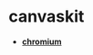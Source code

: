 <!-- generated by markdown-notes-tree -->

# canvaskit

<!-- optional markdown-notes-tree directory description starts here -->

<!-- optional markdown-notes-tree directory description ends here -->

- [**chromium**](chromium)
